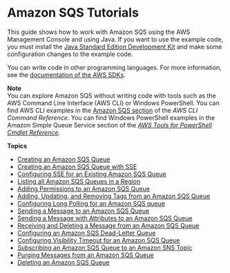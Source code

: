 # Amazon SQS Tutorials<a name="sqs-tutorials"></a>

This guide shows how to work with Amazon SQS using the AWS Management Console and using Java\. If you want to use the example code, you must install the [Java Standard Edition Development Kit](http://www.oracle.com/technetwork/java/javase/downloads/) and make some configuration changes to the example code\.

You can write code in other programming languages\. For more information, see the [documentation of the AWS SDKs](https://aws.amazon.com//tools/#sdk)\.

**Note**  
You can explore Amazon SQS without writing code with tools such as the AWS Command Line Interface \(AWS CLI\) or Windows PowerShell\. You can find AWS CLI examples in the [Amazon SQS section](http://docs.aws.amazon.com/cli/latest/reference/sqs/index.html) of the *AWS CLI Command Reference*\. You can find Windows PowerShell examples in the Amazon Simple Queue Service section of the *[AWS Tools for PowerShell Cmdlet Reference](http://docs.aws.amazon.com/powershell/latest/reference/)*\.

**Topics**
+ [Creating an Amazon SQS Queue](sqs-create-queue.md)
+ [Creating an Amazon SQS Queue with SSE](sqs-create-queue-sse.md)
+ [Configuring SSE for an Existing Amazon SQS Queue](sqs-configure-sse-existing-queue.md)
+ [Listing all Amazon SQS Queues in a Region](sqs-list-all-queues.md)
+ [Adding Permissions to an Amazon SQS Queue](sqs-add-permissions.md)
+ [Adding, Updating, and Removing Tags from an Amazon SQS Queue](sqs-add-update-remove-tag-queue.md)
+ [Configuring Long Polling for an Amazon SQS queue](sqs-configure-long-polling-for-queue.md)
+ [Sending a Message to an Amazon SQS Queue](sqs-send-message.md)
+ [Sending a Message with Attributes to an Amazon SQS Queue](sqs-send-message-with-attributes.md)
+ [Receiving and Deleting a Message from an Amazon SQS Queue](sqs-receive-delete-message.md)
+ [Configuring an Amazon SQS Dead-Letter Queue](sqs-configure-dead-letter-queue.md)
+ [Configuring Visibility Timeout for an Amazon SQS Queue](sqs-configure-visibility-timeout-queue.md)
+ [Subscribing an Amazon SQS Queue to an Amazon SNS Topic](sqs-subscribe-queue-sns-topic.md)
+ [Purging Messages from an Amazon SQS Queue](sqs-purge-queue.md)
+ [Deleting an Amazon SQS Queue](sqs-delete-queue.md)